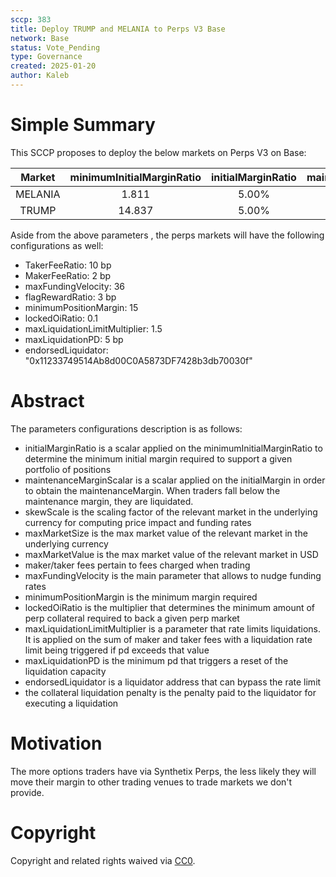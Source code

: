 ```yaml
---
sccp: 383
title: Deploy TRUMP and MELANIA to Perps V3 Base
network: Base
status: Vote_Pending
type: Governance
created: 2025-01-20
author: Kaleb
---
```


# Simple Summary

This SCCP proposes to deploy the below markets on Perps V3 on Base:

| **Market** | **minimumInitialMarginRatio** | **initialMarginRatio** | **maintenanceMarginScalar** | **skewScale** | **maxMarketSize** | **maxMarketValue** |
|:----------:|:-----------------------------:|:----------------------:|:---------------------------:|:-------------:|:-----------------:|:------------------:|
|   MELANIA  |             1.811             |          5.00%         |            0.408            |    750,000    |    1,000,000.00   |      2,000,000     |
|    TRUMP   |             14.837            |          5.00%         |            0.407            |    750,000    |     105,000.00    |      3,000,000     |


Aside from the above parameters , the perps markets will have the following configurations as well:
- TakerFeeRatio: 10 bp 
- MakerFeeRatio: 2 bp
- maxFundingVelocity: 36
- flagRewardRatio: 3 bp
- minimumPositionMargin: 15
- lockedOiRatio: 0.1
- maxLiquidationLimitMultiplier: 1.5
- maxLiquidationPD: 5 bp
- endorsedLiquidator: "0x11233749514Ab8d00C0A5873DF7428b3db70030f"


# Abstract

The parameters configurations description is as follows:
- initialMarginRatio is a scalar applied on the minimumInitialMarginRatio to determine the minimum initial margin required to support a given portfolio of positions
- maintenanceMarginScalar is a scalar applied on the initialMargin in order to obtain the maintenanceMargin. When traders fall below the maintenance margin, they are liquidated.
- skewScale is the scaling factor of the relevant market in the underlying currency for computing price impact and funding rates
- maxMarketSize is the max market value of the relevant market in the underlying currency
- maxMarketValue is the max market value of the relevant market in USD
- maker/taker fees pertain to fees charged when trading
- maxFundingVelocity is the main parameter that allows to nudge funding rates
- minimumPositionMargin is the minimum margin required
- lockedOiRatio is the multiplier that determines the minimum amount of perp collateral required to back a given perp market
- maxLiquidationLimitMultiplier is a parameter that rate limits liquidations. It is applied on the sum of maker and taker fees with a liquidation rate limit being triggered if pd exceeds that value
- maxLiquidationPD is the minimum pd that triggers a reset of the liquidation capacity
- endorsedLiquidator is a liquidator address that can bypass the rate limit
- the collateral liquidation penalty is the penalty paid to the liquidator for executing a liquidation


# Motivation

The more options traders have via Synthetix Perps, the less likely they will move their margin to other trading venues to trade markets we don't provide. 

# Copyright
Copyright and related rights waived via [CC0](https://creativecommons.org/publicdomain/zero/1.0/).
